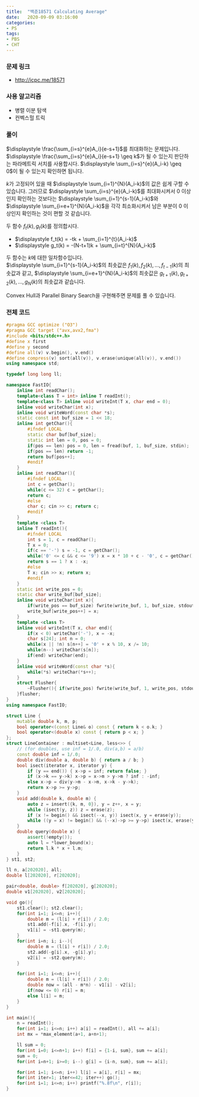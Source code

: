 ```yaml
---
title:  "백준18571 Calculating Average"
date:   2020-09-09 03:16:00
categories:
- PS
tags:
- PBS
- CHT
---
```


### 문제 링크
* http://icpc.me/18571

### 사용 알고리즘
* 병렬 이분 탐색
* 컨벡스헐 트릭

### 풀이
$\displaystyle \frac{\sum_{i=s}^{e}A_i}{e-s+1}$를 최대화하는 문제입니다.<br>
$\displaystyle \frac{\sum_{i=s}^{e}A_i}{e-s+1} \geq k$가 될 수 있는지 판단하는 파라메트릭 서치를 사용합시다. $\displaystyle \sum_{i=s}^{e}(A_i-k) \geq 0$이 될 수 있는지 확인하면 됩니다.

$k$가 고정되어 있을 때 $\displaystyle \sum_{i=1}^{N}(A_i-k)$의 값은 쉽게 구할 수 있습니다. 그러므로 $\displaystyle \sum_{i=s}^{e}(A_i-k)$를 최대화시켜서 0 이상인지 확인하는 것보다는 $\displaystyle \sum_{i=1}^{s-1}(A_i-k)$와 $\displaystyle \sum_{i=e+1}^{N}(A_i-k)$을 각각 최소화시켜서 남은 부분이 0 이상인지 확인하는 것이 편할 것 같습니다.

두 함수 $f_t(k), g_t(k)$를 정의합시다.
* $\displaystyle f_t(k) = -tk + \sum_{i=1}^{t}(A_i-k)$
* $\displaystyle g_t(k) = -(N-t+1)k + \sum_{i=t}^{N}(A_i-k)$

두 함수는 $k$에 대한 일차함수입니다.<br>
$\displaystyle \sum_{i=1}^{s-1}(A_i-k)$의 최솟값은 $f_1(k), f_2(k), \ldots, f_{t-1}(k)$의 최솟값과 같고, $\displaystyle \sum_{i=e+1}^{N}(A_i-k)$의 최솟값은 $g_{t+1}(k), g_{t+2}(k), \ldots, g_N(k)$의 최솟값과 같습니다.

Convex Hull과 Parallel Binary Search을 구현해주면 문제를 풀 수 있습니다.

### 전체 코드
```cpp
#pragma GCC optimize ("O3")
#pragma GCC target ("avx,avx2,fma")
#include <bits/stdc++.h>
#define x first
#define y second
#define all(v) v.begin(), v.end()
#define compress(v) sort(all(v)), v.erase(unique(all(v)), v.end())
using namespace std;

typedef long long ll;

namespace FastIO{
    inline int readChar();
    template<class T = int> inline T readInt();
    template<class T> inline void writeInt(T x, char end = 0);
    inline void writeChar(int x);
    inline void writeWord(const char *s);
    static const int buf_size = 1 << 18;
    inline int getChar(){
        #ifndef LOCAL
        static char buf[buf_size];
        static int len = 0, pos = 0;
        if(pos == len) pos = 0, len = fread(buf, 1, buf_size, stdin);
        if(pos == len) return -1;
        return buf[pos++];
        #endif
    }
    inline int readChar(){
        #ifndef LOCAL
        int c = getChar();
        while(c <= 32) c = getChar();
        return c;
        #else
        char c; cin >> c; return c;
        #endif
    }
    template <class T>
    inline T readInt(){
        #ifndef LOCAL
        int s = 1, c = readChar();
        T x = 0;
        if(c == '-') s = -1, c = getChar();
        while('0' <= c && c <= '9') x = x * 10 + c - '0', c = getChar();
        return s == 1 ? x : -x;
        #else
        T x; cin >> x; return x;
        #endif
    }
    static int write_pos = 0;
    static char write_buf[buf_size];
    inline void writeChar(int x){
        if(write_pos == buf_size) fwrite(write_buf, 1, buf_size, stdout), write_pos = 0;
        write_buf[write_pos++] = x;
    }
    template <class T>
    inline void writeInt(T x, char end){
        if(x < 0) writeChar('-'), x = -x;
        char s[24]; int n = 0;
        while(x || !n) s[n++] = '0' + x % 10, x /= 10;
        while(n--) writeChar(s[n]);
        if(end) writeChar(end);
    }
    inline void writeWord(const char *s){
        while(*s) writeChar(*s++);
    }
    struct Flusher{
        ~Flusher(){ if(write_pos) fwrite(write_buf, 1, write_pos, stdout), write_pos = 0; }
    }flusher;
}
using namespace FastIO;

struct Line {
    mutable double k, m, p;
    bool operator<(const Line& o) const { return k < o.k; }
    bool operator<(double x) const { return p < x; }
};
struct LineContainer : multiset<Line, less<>> {
    // (for doubles, use inf = 1/.0, div(a,b) = a/b)
    const double inf = 1/.0;
    double div(double a, double b) { return a / b; }
    bool isect(iterator x, iterator y) {
        if (y == end()) { x->p = inf; return false; }
        if (x->k == y->k) x->p = x->m > y->m ? inf : -inf;
        else x->p = div(y->m - x->m, x->k - y->k);
        return x->p >= y->p;
    }
    void add(double k, double m) {
        auto z = insert({k, m, 0}), y = z++, x = y;
        while (isect(y, z)) z = erase(z);
        if (x != begin() && isect(--x, y)) isect(x, y = erase(y));
        while ((y = x) != begin() && (--x)->p >= y->p) isect(x, erase(y));
    }
    double query(double x) {
        assert(!empty());
        auto l = *lower_bound(x);
        return l.k * x + l.m;
    }
} st1, st2;

ll n, a[202020], all;
double l[202020], r[202020];

pair<double, double> f[202020], g[202020];
double v1[202020], v2[202020];

void go(){
    st1.clear(); st2.clear();
    for(int i=1; i<=n; i++){
        double m = (l[i] + r[i]) / 2.0;
        st1.add(-f[i].x, -f[i].y);
        v1[i] = -st1.query(m);
    }
    for(int i=n; i; i--){
        double m = (l[i] + r[i]) / 2.0;
        st2.add(-g[i].x, -g[i].y);
        v2[i] = -st2.query(m);
    }

    for(int i=1; i<=n; i++){
        double m = (l[i] + r[i]) / 2.0;
        double now = (all - m*n) - v1[i] - v2[i];
        if(now <= 0) r[i] = m;
        else l[i] = m;
    }
}

int main(){
    n = readInt();
    for(int i=1; i<=n; i++) a[i] = readInt(), all += a[i];
    int mx = *max_element(a+1, a+n+1);

    ll sum = 0;
    for(int i=0; i<=n+1; i++) f[i] = {1-i, sum}, sum += a[i];
    sum = 0;
    for(int i=n+1; i>=0; i--) g[i] = {i-n, sum}, sum += a[i];

    for(int i=1; i<=n; i++) l[i] = a[i], r[i] = mx;
    for(int iter=1; iter<=42; iter++) go();
    for(int i=1; i<=n; i++) printf("%.8f\n", r[i]);
}
```
